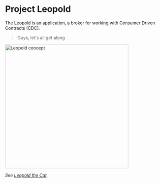 # Project Leopold

The Leopold is an application,
a broker for working with Consumer Driven Contracts (CDC).

> Guys, let's all get along

<img
src="https://github.com/projectleopold/.github/blob/main/profile/leopold-concept.jpg"
alt="Leopold concept"
width="400"
/>

_See [Leopold the Cat](https://en.wikipedia.org/wiki/Leopold_the_Cat)._
